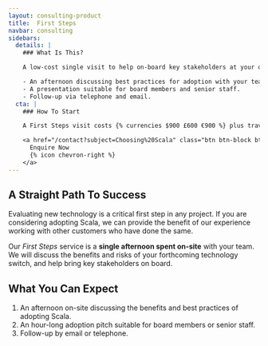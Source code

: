 ```yaml
---
layout: consulting-product
title:  First Steps
navbar: consulting
sidebars:
  details: |
    ### What Is This?

    A low-cost single visit to help on-board key stakeholders at your organisation.

    - An afternoon discussing best practices for adoption with your team.
    - A presentation suitable for board members and senior staff.
    - Follow-up via telephone and email.
  cta: |
    ### How To Start

    A First Steps visit costs {% currencies $900 £600 €900 %} plus travel.

    <a href="/contact?subject=Choosing%20Scala" class="btn btn-block btn-primary">
      Enquire Now
      {% icon chevron-right %}
    </a>
---
```


## A Straight Path To Success

Evaluating new technology is a critical first step in any project. If you are considering adopting Scala, we can provide the benefit of our experience working with other customers who have done the same.

Our *First Steps* service is a **single afternoon spent on-site** with your team. We will discuss the benefits and risks of your forthcoming technology switch, and help bring key stakeholders on board.

## What You Can Expect

1. An afternoon on-site discussing the benefits and best practices of adopting Scala.
2. An hour-long adoption pitch suitable for board members or senior staff.
3. Follow-up by email or telephone.
